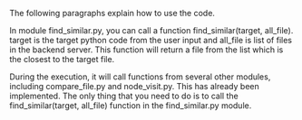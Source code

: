 The following paragraphs explain how to use the code.

In module find_similar.py, you can call a function find_similar(target, all_file). target is the target python code from the user input and all_file is list of files in the backend server. This function will return a file from the list which is the closest to the target file.

During the execution, it will call functions from several other modules, including compare_file.py and node_visit.py. This has already been implemented. The only thing that you need to do is to call the find_similar(target, all_file) function in the find_similar.py module.